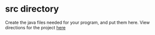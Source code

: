 
# src directory

Create the java files needed for your program, and put them here.
View directions for the project [here](../README.md)
